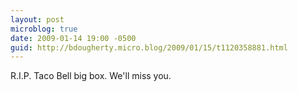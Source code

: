 ```yaml
---
layout: post
microblog: true
date: 2009-01-14 19:00 -0500
guid: http://bdougherty.micro.blog/2009/01/15/t1120358881.html
---
```

R.I.P. Taco Bell big box. We'll miss you.

